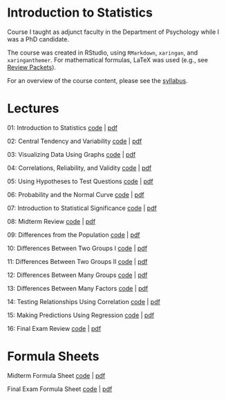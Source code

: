 # Introduction to Statistics

Course I taught as adjunct faculty in the Department of Psychology while I was a PhD candidate. 

The course was created in RStudio, using `RMarkdown`, `xaringan`, and `xaringanthemer`. For mathematical formulas, LaTeX was used (e.g., see [Review Packets](https://github.com/chrisagunderson/intro-statistics-psychology/tree/master/review-packets)).

For an overview of the course content, please see the [syllabus](https://github.com/chrisagunderson/intro-statistics-psychology/blob/master/syllabus/psyc-2300-intro-stats-syllabus.pdf).

# Lectures

01: Introduction to Statistics [code](https://github.com/chrisagunderson/intro-statistics-psychology/blob/master/lectures/lecture-01-introduction.Rmd) | [pdf](https://github.com/chrisagunderson/intro-statistics-psychology/blob/master/lectures/lecture-01-introduction.pdf)

02: Central Tendency and Variability [code](https://github.com/chrisagunderson/intro-statistics-psychology/blob/master/lectures/lecture-02-central-tendency-variability.Rmd) | [pdf](https://github.com/chrisagunderson/intro-statistics-psychology/blob/master/lectures/lecture-02-central-tendency-variability.pdf)

03: Visualizing Data Using Graphs [code](https://github.com/chrisagunderson/intro-statistics-psychology/blob/master/lectures/lecture-03-visualizing-data-using-graphs.Rmd) | [pdf](https://github.com/chrisagunderson/intro-statistics-psychology/blob/master/lectures/lecture-03-visualizing-data-using-graphs.pdf)

04: Correlations, Reliability, and Validity [code](https://github.com/chrisagunderson/intro-statistics-psychology/blob/master/lectures/lecture-04-correlation-validity-reliability.Rmd) | [pdf](https://github.com/chrisagunderson/intro-statistics-psychology/blob/master/lectures/lecture-04-correlation-validity-reliability.pdf)

05: Using Hypotheses to Test Questions [code](https://github.com/chrisagunderson/intro-statistics-psychology/blob/master/lectures/lecture-05-using-hypotheses-to-test-questions.Rmd) | [pdf](https://github.com/chrisagunderson/intro-statistics-psychology/blob/master/lectures/lecture-05-using-hypotheses-to-test-questions.pdf)

06: Probability and the Normal Curve [code](https://github.com/chrisagunderson/intro-statistics-psychology/blob/master/lectures/lecture-06-probability-and-the-normal-curve.Rmd) | [pdf](https://github.com/chrisagunderson/intro-statistics-psychology/blob/master/lectures/lecture-06-probability-and-the-normal-curve.pdf)

07: Introduction to Statistical Significance [code](https://github.com/chrisagunderson/intro-statistics-psychology/blob/master/lectures/lecture-07-introduction-to-statistical-significance.Rmd) | [pdf](https://github.com/chrisagunderson/intro-statistics-psychology/blob/master/lectures/lecture-07-introduction-to-statistical-significance.pdf)

08: Midterm Review [code](https://github.com/chrisagunderson/intro-statistics-psychology/blob/master/lectures/lecture-08-midterm-review.Rmd) | [pdf](https://github.com/chrisagunderson/intro-statistics-psychology/blob/master/lectures/lecture-08-midterm-review.pdf)

09: Differences from the Population [code](https://github.com/chrisagunderson/intro-statistics-psychology/blob/master/lectures/lecture-09-differences-from-the-population.Rmd) | [pdf](https://github.com/chrisagunderson/intro-statistics-psychology/blob/master/lectures/lecture-09-differences-from-the-population.pdf)

10: Differences Between Two Groups I [code](https://github.com/chrisagunderson/intro-statistics-psychology/blob/master/lectures/lecture-10-differences-between-two-groups-i.Rmd) | [pdf](https://github.com/chrisagunderson/intro-statistics-psychology/blob/master/lectures/lecture-10-differences-between-two-groups-i.pdf)

11: Differences Between Two Groups II [code](https://github.com/chrisagunderson/intro-statistics-psychology/blob/master/lectures/lecture-11-differences-between-two-groups-ii.Rmd) | [pdf](https://github.com/chrisagunderson/intro-statistics-psychology/blob/master/lectures/lecture-11-differences-between-two-groups-ii.pdf)

12: Differences Between Many Groups [code](https://github.com/chrisagunderson/intro-statistics-psychology/blob/master/lectures/lecture-12-differences-between-many-groups.Rmd) | [pdf](https://github.com/chrisagunderson/intro-statistics-psychology/blob/master/lectures/lecture-12-differences-between-many-groups.pdf)

13: Differences Between Many Factors [code](https://github.com/chrisagunderson/intro-statistics-psychology/blob/master/lectures/lecture-13-differences-between-many-factors.Rmd) | [pdf](https://github.com/chrisagunderson/intro-statistics-psychology/blob/master/lectures/lecture-13-differences-between-many-factors.pdf)

14: Testing Relationships Using Correlation [code](https://github.com/chrisagunderson/intro-statistics-psychology/blob/master/lectures/lecture-14-testing-relationships-with-correlations.Rmd) | [pdf](https://github.com/chrisagunderson/intro-statistics-psychology/blob/master/lectures/lecture-14-testing-relationships-with-correlations.pdf)

15: Making Predictions Using Regression [code](https://github.com/chrisagunderson/intro-statistics-psychology/blob/master/lectures/lecture-15-making-predictions-using-regression.Rmd) | [pdf](https://github.com/chrisagunderson/intro-statistics-psychology/blob/master/lectures/lecture-15-making-predictions-using-regression.pdf)

16: Final Exam Review [code](https://github.com/chrisagunderson/intro-statistics-psychology/blob/master/lectures/lecture-16-final-exam-review.Rmd) | [pdf](https://github.com/chrisagunderson/intro-statistics-psychology/blob/master/lectures/lecture-16-final-exam-review.pdf)

# Formula Sheets

Midterm Formula Sheet [code](https://github.com/chrisagunderson/intro-statistics-psychology/blob/master/formula-sheets/midterm-formula-sheet.Rmd) | [pdf](https://github.com/chrisagunderson/intro-statistics-psychology/blob/master/formula-sheets/midterm-exam-formula-sheet.pdf)

Final Exam Formula Sheet [code](https://github.com/chrisagunderson/intro-statistics-psychology/blob/master/formula-sheets/final-exam-formula-sheet.Rmd) | [pdf](https://github.com/chrisagunderson/intro-statistics-psychology/blob/master/formula-sheets/final-exam-formula-sheet.pdf)

